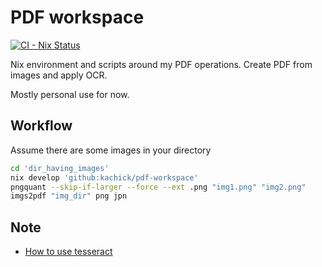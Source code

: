 # PDF workspace

[![CI - Nix Status](https://github.com/kachick/pdf-workspace/actions/workflows/ci-nix.yml/badge.svg?branch=main)](https://github.com/kachick/pdf-workspace/actions/workflows/ci-nix.yml?query=branch%3Amain+)

Nix environment and scripts around my PDF operations. Create PDF from images and apply OCR.

Mostly personal use for now.

## Workflow

Assume there are some images in your directory

```bash
cd 'dir_having_images'
nix develop 'github:kachick/pdf-workspace'
pngquant --skip-if-larger --force --ext .png "img1.png" "img2.png"
imgs2pdf "img_dir" png jpn
```

## Note

- [How to use tesseract](https://github.com/kachick/times_kachick/issues/165)
